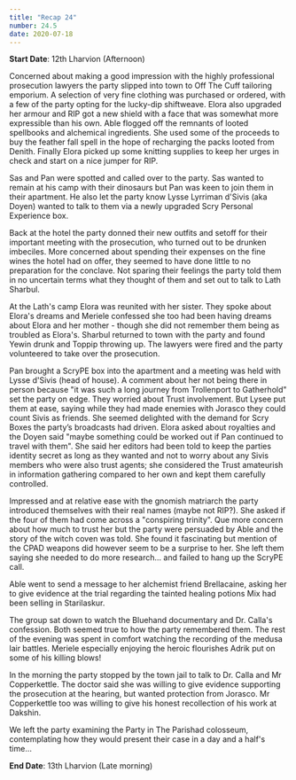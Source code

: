 ```yaml
---
title: "Recap 24"
number: 24.5
date: 2020-07-18
---
```


**Start Date**: 12th Lharvion (Afternoon)
 
Concerned about making a good impression with the highly professional prosecution lawyers the party slipped into town to Off The Cuff tailoring emporium. A selection of very fine clothing was purchased or ordered, with a few of the party opting for the lucky-dip shiftweave. Elora also upgraded her armour and RIP got a new shield with a face that was somewhat more expressible than his own. Able flogged off the remnants of looted spellbooks and alchemical ingredients. She used some of the proceeds to buy the feather fall spell in the hope of recharging the packs looted from Denith. Finally Elora picked up some knitting supplies to keep her urges in check and start on a nice jumper for RIP.
 
Sas and Pan were spotted and called over to the party. Sas wanted to remain at his camp with their dinosaurs but Pan was keen to join them in their apartment. He also let the party know Lysse Lyrriman d'Sivis (aka Doyen) wanted to talk to them via a newly upgraded Scry Personal Experience box.
 
Back at the hotel the party donned their new outfits and setoff for their important meeting with the prosecution, who turned out to be drunken imbeciles. More concerned about spending their expenses on the fine wines the hotel had on offer, they seemed to have done little to no preparation for the conclave. Not sparing their feelings the party told them in no uncertain terms what they thought of them and set out to talk to Lath Sharbul.
 
At the Lath's camp Elora was reunited with her sister. They spoke about Elora's dreams and Meriele confessed she too had been having dreams about Elora and her mother - though she did not remember them being as troubled as Elora's. Sharbul returned to town with the party and found Yewin drunk and Toppip throwing up. The lawyers were fired and the party volunteered to take over the prosecution. 
 
Pan brought a ScryPE box into the apartment and a meeting was held with Lysse d'Sivis (head of house). A comment about her not being there in person because "it was such a long journey from Trollenport to Gatherhold" set the party on edge. They worried about Trust involvement. But Lysee put them at ease, saying while they had made enemies with Jorasco they could count Sivis as friends. She seemed delighted with the demand for Scry Boxes the party’s broadcasts had driven. Elora asked about royalties and the Doyen said "maybe something could be worked out if Pan continued to travel with them". She said her editors had been told to keep the parties identity secret as long as they wanted and not to worry about any Sivis members who were also trust agents; she considered the Trust amateurish in information gathering compared to her own and kept them carefully controlled. 
 
Impressed and at relative ease with the gnomish matriarch the party introduced themselves with their real names (maybe not RIP?). She asked if the four of them had come across a "conspiring trinity". Que more concern about how much to trust her but the party were persuaded by Able and the story of the witch coven was told. She found it fascinating but mention of the CPAD weapons did however seem to be a surprise to her. She left them saying she needed to do more research… and failed to hang up the ScryPE call.
 
Able went to send a message to her alchemist friend Brellacaine, asking her to give evidence at the trial regarding the tainted healing potions Mix had been selling in Starilaskur.
 
The group sat down to watch the Bluehand documentary and Dr. Calla's confession. Both seemed true to how the party remembered them. The rest of the evening was spent in comfort watching the recording of the medusa lair battles. Meriele especially enjoying the heroic flourishes Adrik put on some of his killing blows!
 
In the morning the party stopped by the town jail to talk to Dr. Calla and Mr Copperkettle. The doctor said she was willing to give evidence supporting the prosecution at the hearing, but wanted protection from Jorasco. Mr Copperkettle too was willing to give his honest recollection of his work at Dakshin.
 
We left the party examining the Party in The Parishad colosseum, contemplating how they would present their case in a day and a half's time…
 
**End Date**: 13th Lharvion (Late morning)
